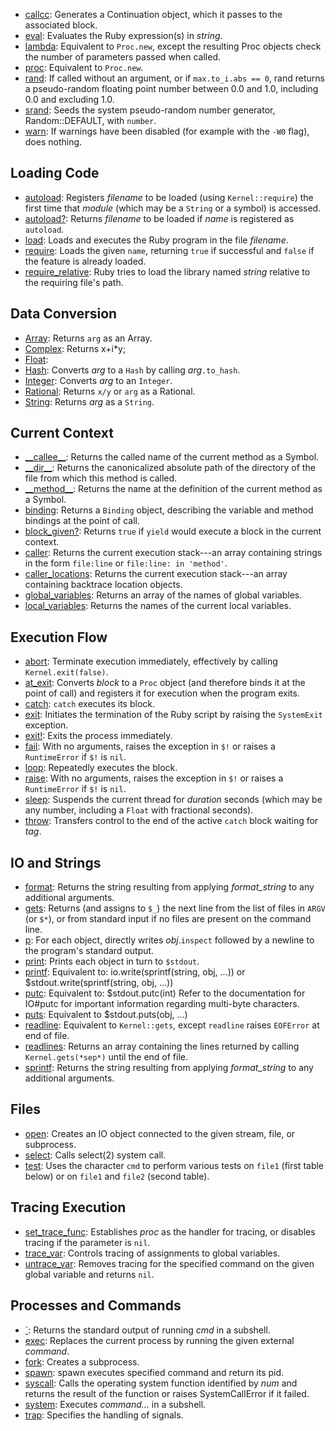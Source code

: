 * [callcc](ref:Kernel#callcc): Generates a Continuation object, which it passes to the associated block.
* [eval](ref:Kernel#eval): Evaluates the Ruby expression(s) in *string*.
* [lambda](ref:Kernel#lambda): Equivalent to `Proc.new`, except the resulting Proc objects check the number of parameters passed when called.
* [proc](ref:Kernel#proc): Equivalent to `Proc.new`.
* [rand](ref:Kernel#rand): If called without an argument, or if `max.to_i.abs == 0`, rand returns a pseudo-random floating point number between 0.0 and 1.0, including 0.0 and excluding 1.0.
* [srand](ref:Kernel#srand): Seeds the system pseudo-random number generator, Random::DEFAULT, with `number`.
* [warn](ref:Kernel#warn): If warnings have been disabled (for example with the `-W0` flag), does nothing.

## Loading Code

* [autoload](ref:Kernel#autoload): Registers *filename* to be loaded (using `Kernel::require`) the first time that *module* (which may be a `String` or a symbol) is accessed.
* [autoload?](ref:Kernel#autoload?): Returns *filename* to be loaded if *name* is registered as `autoload`.
* [load](ref:Kernel#load): Loads and executes the Ruby program in the file *filename*.
* [require](ref:Kernel#require): Loads the given `name`, returning `true` if successful and `false` if the feature is already loaded.
* [require_relative](ref:Kernel#require_relative): Ruby tries to load the library named *string* relative to the requiring file's path.

## Data Conversion

* [Array](ref:Kernel#Array): Returns `arg` as an Array.
* [Complex](ref:Kernel#Complex): Returns x+i*y;
* [Float](ref:Kernel#Float): 
* [Hash](ref:Kernel#Hash): Converts *arg* to a `Hash` by calling *arg*`.to_hash`.
* [Integer](ref:Kernel#Integer): Converts *arg* to an `Integer`.
* [Rational](ref:Kernel#Rational): Returns `x/y` or `arg` as a Rational.
* [String](ref:Kernel#String): Returns *arg* as a `String`.

## Current Context

* [\_\_callee\_\_](ref:Kernel#__callee__): Returns the called name of the current method as a Symbol.
* [\_\_dir\_\_](ref:Kernel#__dir__): Returns the canonicalized absolute path of the directory of the file from which this method is called.
* [\_\_method\_\_](ref:Kernel#__method__): Returns the name at the definition of the current method as a Symbol.
* [binding](ref:Kernel#binding): Returns a `Binding` object, describing the variable and method bindings at the point of call.
* [block_given?](ref:Kernel#block_given?): Returns `true` if `yield` would execute a block in the current context.
* [caller](ref:Kernel#caller): Returns the current execution stack---an array containing strings in the form `file:line` or `file:line: in 'method'`.
* [caller_locations](ref:Kernel#caller_locations): Returns the current execution stack---an array containing backtrace location objects.
* [global_variables](ref:Kernel#global_variables): Returns an array of the names of global variables.
* [local_variables](ref:Kernel#local_variables): Returns the names of the current local variables.

## Execution Flow

* [abort](ref:Kernel#abort): Terminate execution immediately, effectively by calling `Kernel.exit(false)`.
* [at_exit](ref:Kernel#at_exit): Converts *block* to a `Proc` object (and therefore binds it at the point of call) and registers it for execution when the program exits.
* [catch](ref:Kernel#catch): `catch` executes its block.
* [exit](ref:Kernel#exit): Initiates the termination of the Ruby script by raising the `SystemExit` exception.
* [exit!](ref:Kernel#exit!): Exits the process immediately.
* [fail](ref:Kernel#fail): With no arguments, raises the exception in `$!` or raises a `RuntimeError` if `$!` is `nil`.
* [loop](ref:Kernel#loop): Repeatedly executes the block.
* [raise](ref:Kernel#raise): With no arguments, raises the exception in `$!` or raises a `RuntimeError` if `$!` is `nil`.
* [sleep](ref:Kernel#sleep): Suspends the current thread for *duration* seconds (which may be any number, including a `Float` with fractional seconds).
* [throw](ref:Kernel#throw): Transfers control to the end of the active `catch` block waiting for *tag*.

## IO and Strings

* [format](ref:Kernel#format): Returns the string resulting from applying *format_string* to any additional arguments.
* [gets](ref:Kernel#gets): Returns (and assigns to `$_`) the next line from the list of files in `ARGV` (or `$*`), or from standard input if no files are present on the command line.
* [p](ref:Kernel#p): For each object, directly writes *obj*.`inspect` followed by a newline to the program's standard output.
* [print](ref:Kernel#print): Prints each object in turn to `$stdout`.
* [printf](ref:Kernel#printf): Equivalent to:     io.write(sprintf(string, obj, ...))  or     $stdout.write(sprintf(string, obj, ...))
* [putc](ref:Kernel#putc): Equivalent to:      $stdout.putc(int)  Refer to the documentation for IO#putc for important information regarding multi-byte characters.
* [puts](ref:Kernel#puts): Equivalent to      $stdout.puts(obj, ...)
* [readline](ref:Kernel#readline): Equivalent to `Kernel::gets`, except `readline` raises `EOFError` at end of file.
* [readlines](ref:Kernel#readlines): Returns an array containing the lines returned by calling `Kernel.gets(*sep*)` until the end of file.
* [sprintf](ref:Kernel#sprintf): Returns the string resulting from applying *format_string* to any additional arguments.

## Files

* [open](ref:Kernel#open): Creates an IO object connected to the given stream, file, or subprocess.
* [select](ref:Kernel#select): Calls select(2) system call.
* [test](ref:Kernel#test): Uses the character `cmd` to perform various tests on `file1` (first table below) or on `file1` and `file2` (second table).

## Tracing Execution

* [set_trace_func](ref:Kernel#set_trace_func): Establishes *proc* as the handler for tracing, or disables tracing if the parameter is `nil`.
* [trace_var](ref:Kernel#trace_var): Controls tracing of assignments to global variables.
* [untrace_var](ref:Kernel#untrace_var): Removes tracing for the specified command on the given global variable and returns `nil`.

## Processes and Commands

* [\`](ref:Kernel#`): Returns the standard output of running *cmd* in a subshell.
* [exec](ref:Kernel#exec): Replaces the current process by running the given external *command*.
* [fork](ref:Kernel#fork): Creates a subprocess.
* [spawn](ref:Kernel#spawn): spawn executes specified command and return its pid.
* [syscall](ref:Kernel#syscall): Calls the operating system function identified by *num* and returns the result of the function or raises SystemCallError if it failed.
* [system](ref:Kernel#system): Executes *command...* in a subshell.
* [trap](ref:Kernel#trap): Specifies the handling of signals.
